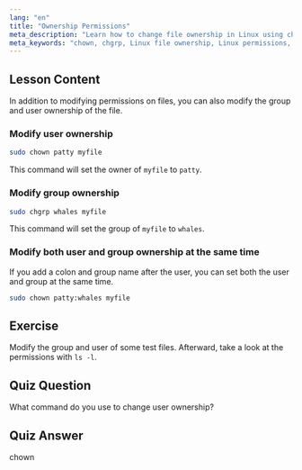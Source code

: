 ```yaml
---
lang: "en"
title: "Ownership Permissions"
meta_description: "Learn how to change file ownership in Linux using chown and chgrp commands. Understand user and group permissions with this beginner-friendly Linux tutorial."
meta_keywords: "chown, chgrp, Linux file ownership, Linux permissions, Linux commands, beginner Linux, Linux tutorial, Linux guide"
---
```


## Lesson Content

In addition to modifying permissions on files, you can also modify the group and user ownership of the file.

### Modify user ownership

```bash
sudo chown patty myfile
```

This command will set the owner of `myfile` to `patty`.

### Modify group ownership

```bash
sudo chgrp whales myfile
```

This command will set the group of `myfile` to `whales`.

### Modify both user and group ownership at the same time

If you add a colon and group name after the user, you can set both the user and group at the same time.

```bash
sudo chown patty:whales myfile
```

## Exercise

Modify the group and user of some test files. Afterward, take a look at the permissions with `ls -l`.

## Quiz Question

What command do you use to change user ownership?

## Quiz Answer

chown
